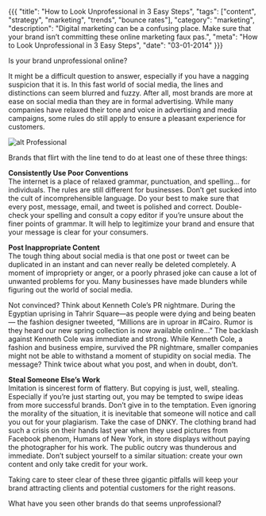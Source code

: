 {{{
  "title": "How to Look Unprofessional in 3 Easy Steps",
  "tags": ["content", "strategy", "marketing", "trends", "bounce rates"],
  "category": "marketing",
  "description": "Digital marketing can be a confusing place. Make sure that your brand isn’t committing these online marketing faux pas.",
  "meta": "How to Look Unprofessional in 3 Easy Steps",
  "date": "03-01-2014"
}}}

Is your brand unprofessional online?  

It might be a difficult question to answer, especially if you have a nagging suspicion that it is. In this fast world of social media, the lines and distinctions can seem blurred and fuzzy. After all, most brands are more at ease on social media than they are in formal advertising. While many companies have relaxed their tone and voice in advertising and media campaigns, some rules do still apply to ensure a pleasant experience for customers.

![alt Professional](//dddb43dxo5lmp.cloudfront.net/blog-images/professional.gif "Professional")

Brands that flirt with the line tend to do at least one of these three things:

**Consistently Use Poor Conventions**<br/>
The internet is a place of relaxed grammar, punctuation, and spelling… for individuals. The rules are still different for businesses. Don’t get sucked into the cult of incomprehensible language. Do your best to make sure that every post, message, email, and tweet is polished and correct. Double-check your spelling and consult a copy editor if you’re unsure about the finer points of grammar. It will help to legitimize your brand and ensure that your message is clear for your consumers. 

**Post Inappropriate Content**<br/>
The tough thing about social media is that one post or tweet can be duplicated in an instant and can never really be deleted completely. A moment of impropriety or anger, or a poorly phrased joke can cause a lot of unwanted problems for you. Many businesses have made blunders while figuring out the world of social media.

Not convinced? Think about Kenneth Cole’s PR nightmare. During the Egyptian uprising in Tahrir Square—as people were dying and being beaten— the fashion designer tweeted, “Millions are in uproar in #Cairo. Rumor is they heard our new spring collection is now available online…” The backlash against Kenneth Cole was immediate and strong.  While Kenneth Cole, a fashion and business empire, survived the PR nightmare, smaller companies might not be able to withstand a moment of stupidity on social media. The message? Think twice about what you post, and when in doubt, don’t.

**Steal Someone Else’s Work**<br/>
Imitation is sincerest form of flattery. But copying is just, well, stealing. Especially if you’re just starting out, you may be tempted to swipe ideas from more successful brands. Don’t give in to the temptation. Even ignoring the morality of the situation, it is inevitable that someone will notice and call you out for your plagiarism.  Take the case of DNKY. The clothing brand had such a crisis on their hands last year when they used pictures from Facebook phenom, Humans of New York, in store displays without paying the photographer for his work. The public outcry was thunderous and immediate. Don’t subject yourself to a similar situation: create your own content and only take credit for your work.
 
Taking care to steer clear of these three gigantic pitfalls will keep your brand attracting clients and potential customers for the right reasons. 

What have you seen other brands do that seems unprofessional?